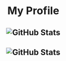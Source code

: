 # <center> My Profile

## <center> ![GitHub Stats](https://github-readme-streak-stats.herokuapp.com/?user=DenizGazitepe&theme=tokyonight&hide_border=true)</center>

## <center> ![GitHub Stats](https://github-readme-stats.vercel.app/api?username=DenizGazitepe&theme=tokyonight&show_icons=true&hide_border=true&count_private=true)</center>
